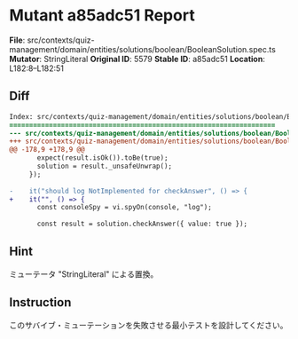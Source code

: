 # Mutant a85adc51 Report

**File**: src/contexts/quiz-management/domain/entities/solutions/boolean/BooleanSolution.spec.ts
**Mutator**: StringLiteral
**Original ID**: 5579
**Stable ID**: a85adc51
**Location**: L182:8–L182:51

## Diff

```diff
Index: src/contexts/quiz-management/domain/entities/solutions/boolean/BooleanSolution.spec.ts
===================================================================
--- src/contexts/quiz-management/domain/entities/solutions/boolean/BooleanSolution.spec.ts	original
+++ src/contexts/quiz-management/domain/entities/solutions/boolean/BooleanSolution.spec.ts	mutated #5579
@@ -178,9 +178,9 @@
       expect(result.isOk()).toBe(true);
       solution = result._unsafeUnwrap();
     });
 
-    it("should log NotImplemented for checkAnswer", () => {
+    it("", () => {
       const consoleSpy = vi.spyOn(console, "log");
 
       const result = solution.checkAnswer({ value: true });
```

## Hint

ミューテータ "StringLiteral" による置換。

## Instruction

このサバイブ・ミューテーションを失敗させる最小テストを設計してください。

